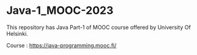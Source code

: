 # Java-1_MOOC-2023
This repository has Java Part-1 of MOOC course offered by University Of Helsinki.

Course : https://java-programming.mooc.fi/
